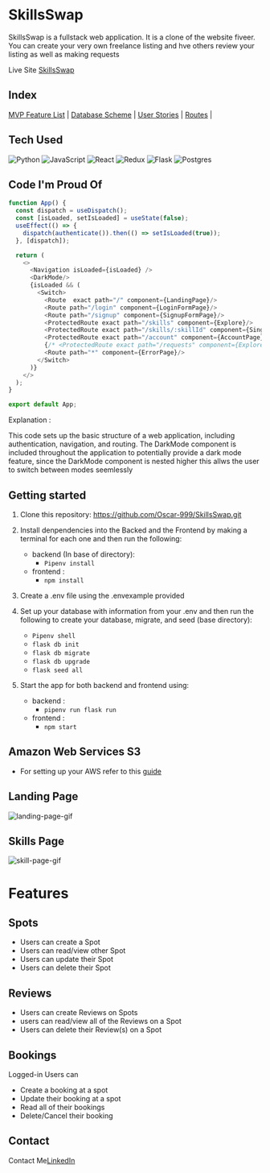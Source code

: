 # SkillsSwap

SkillsSwap is a fullstack web application. It is a clone of the website fiveer. You can create your very own freelance listing and hve others review your listing as well as making requests

Live Site [SkillsSwap](https://skillswap-pky9.onrender.com/)

## Index

[MVP Feature List](https://github.com/Oscar-999/SkillsSwap/wiki/Features-List) |
[Database Scheme](https://github.com/Oscar-999/SkillsSwap/wiki/Db-Diagram) |
[User Stories](https://github.com/Oscar-999/SkillsSwap/wiki/User-Stories) |
[Routes]() |

## Tech Used
![Python](https://img.shields.io/badge/python-3670A0?style=for-the-badge&logo=python&logoColor=ffdd54)  ![JavaScript](https://img.shields.io/badge/javascript-%23323330.svg?style=for-the-badge&logo=javascript&logoColor=%23F7DF1E) ![React](https://img.shields.io/badge/react-%2320232a.svg?style=for-the-badge&logo=react&logoColor=%2361DAFB) ![Redux](https://img.shields.io/badge/redux-%23593d88.svg?style=for-the-badge&logo=redux&logoColor=white) ![Flask](https://img.shields.io/badge/flask-%23000.svg?style=for-the-badge&logo=flask&logoColor=white) ![Postgres](https://img.shields.io/badge/postgres-%23316192.svg?style=for-the-badge&logo=postgresql&logoColor=white)

## Code I'm Proud Of

```javascript
function App() {
  const dispatch = useDispatch();
  const [isLoaded, setIsLoaded] = useState(false);
  useEffect(() => {
    dispatch(authenticate()).then(() => setIsLoaded(true));
  }, [dispatch]);

  return (
    <>
      <Navigation isLoaded={isLoaded} />
      <DarkMode/>
      {isLoaded && (
        <Switch>
          <Route  exact path="/" component={LandingPage}/>
          <Route path="/login" component={LoginFormPage}/>
          <Route path="/signup" component={SignupFormPage}/>
          <ProtectedRoute exact path="/skills" component={Explore}/>
          <ProtectedRoute exact path="/skills/:skillId" component={SingleSkill}/>
          <ProtectedRoute exact path="/account" component={AccountPage} />
          {/* <ProtectedRoute exact path="/requests" component={ExploreRequest}/> */}
          <Route path="*" component={ErrorPage}/>
        </Switch>
      )}
    </>
  );
}

export default App;
```
Explanation :


This code sets up the basic structure of a web application, including authentication, navigation, and routing. The DarkMode component is included throughout the application to potentially provide a dark mode feature, since the DarkMode component is nested higher this allws the user to switch between modes seemlessly

## Getting started

1. Clone this repository: https://github.com/Oscar-999/SkillsSwap.git
2. Install denpendencies into the Backed and the Frontend by making a terminal for each one and then run the following:
   * backend (In base of directory):
       * ` Pipenv install `
   * frontend :
       * ` npm install `
3. Create a .env file using the .envexample provided

4. Set up your database with information from your .env and then run the following to create your database, migrate, and seed (base directory):
   * ` Pipenv shell `
   * ` flask db init `
   * ` flask db migrate `
   * ` flask db upgrade `
   * ` flask seed all `
5. Start the app for both backend and frontend using:
   * backend :
       * ` pipenv run flask run `
   * frontend :
       * ` npm start `
## Amazon Web Services S3
   * For setting up your AWS refer to this [guide](https://github.com/jdrichardsappacad/aws-s3-pern-demo)

## Landing Page
![landing-page-gif]()

## Skills Page
![skill-page-gif]()

# Features 

## Spots
* Users can create a Spot
* Users can read/view other Spot
* Users can update their Spot
* Users can delete their Spot

## Reviews
* Users can create Reviews on Spots
* users can read/view all of the Reviews on a Spot
* Users can delete their Review(s) on a Spot

## Bookings
Logged-in Users can
* Create a booking at a spot
* Update their booking at a spot
* Read all of their bookings
* Delete/Cancel their booking


## Contact
Contact Me[LinkedIn](https://www.linkedin.com/in/oscaralcantar/)
